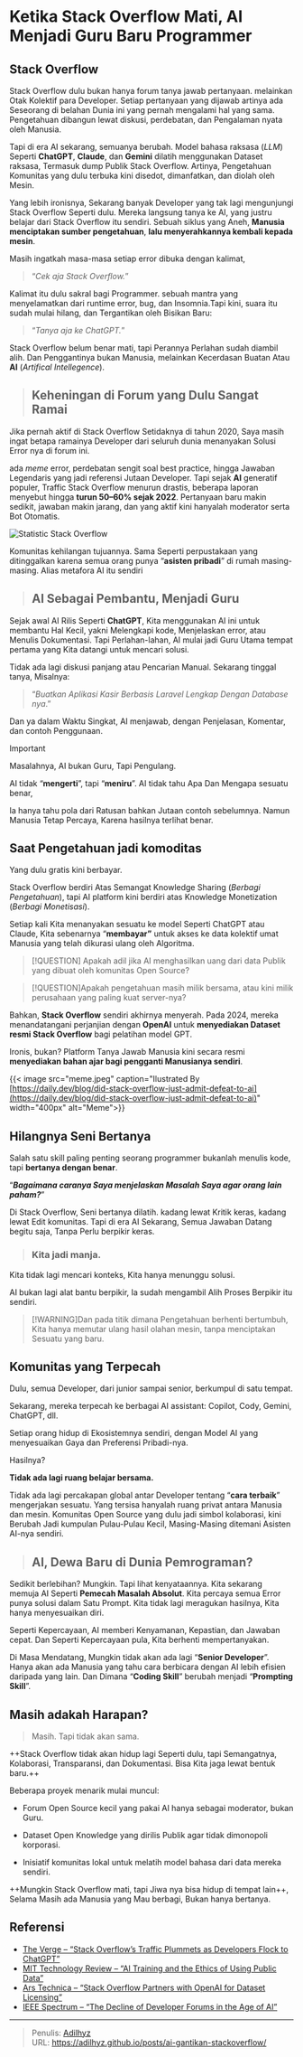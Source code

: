 # Ketika Stack Overflow Mati, AI Menjadi Guru Baru Programmer


## Stack Overflow

Stack Overflow dulu bukan hanya forum tanya jawab pertanyaan. melainkan Otak Kolektif para Developer. Setiap pertanyaan yang dijawab artinya ada Seseorang di belahan Dunia ini yang pernah mengalami hal yang sama. Pengetahuan dibangun lewat diskusi, perdebatan, dan Pengalaman nyata oleh Manusia.

Tapi di era AI sekarang, semuanya berubah. Model bahasa raksasa (*LLM*) Seperti **ChatGPT**, **Claude**, dan **Gemini** dilatih menggunakan Dataset raksasa, Termasuk dump Publik Stack Overflow. Artinya, Pengetahuan Komunitas yang dulu terbuka kini disedot, dimanfatkan, dan diolah oleh Mesin. 

Yang lebih ironisnya, Sekarang banyak Developer yang tak lagi mengunjungi Stack Overflow Seperti dulu. Mereka langsung tanya ke AI, yang justru belajar dari Stack Overflow itu sendiri. Sebuah siklus yang Aneh, **Manusia menciptakan sumber pengetahuan**, **lalu menyerahkannya kembali kepada mesin**.

Masih ingatkah masa-masa setiap error dibuka dengan kalimat,

> “*Cek aja Stack Overflow.*”

Kalimat itu dulu sakral bagi Programmer. sebuah mantra yang menyelamatkan dari runtime error, bug, dan Insomnia.Tapi kini, suara itu sudah mulai hilang, dan Tergantikan oleh Bisikan Baru:

> “*Tanya aja ke ChatGPT.*”

Stack Overflow belum benar mati, tapi Perannya Perlahan sudah diambil alih. Dan Penggantinya bukan Manusia, melainkan Kecerdasan Buatan Atau **AI** (*Artifical Intellegence*).

> ## Keheningan di Forum yang Dulu Sangat Ramai

Jika pernah aktif di Stack Overflow Setidaknya di tahun 2020, Saya masih ingat betapa ramainya Developer dari seluruh dunia menanyakan Solusi Error nya di forum ini.

ada *meme* error, perdebatan sengit soal best practice, hingga Jawaban Legendaris yang jadi referensi Jutaan Developer. Tapi sejak **AI** generatif populer, Traffic Stack Overflow menurun drastis, beberapa laporan menyebut hingga **turun 50–60% sejak 2022**. Pertanyaan baru makin sedikit, jawaban makin jarang, dan yang aktif kini hanyalah moderator serta Bot Otomatis.

![Statistic Stack Overflow](data.jpg "Traffic Situs Stack Overflow Dari Tahun Ke Tahun pleh https://daily.dev/blog/did-stack-overflow-just-admit-defeat-to-ai")

Komunitas kehilangan tujuannya.
Sama Seperti perpustakaan yang ditinggalkan karena semua orang punya “**asisten pribadi**” di rumah masing-masing. Alias metafora AI itu sendiri

> ## AI Sebagai Pembantu, Menjadi Guru

Sejak awal AI Rilis Seperti **ChatGPT**, Kita menggunakan AI ini untuk membantu Hal Kecil, yakni Melengkapi kode, Menjelaskan error, atau Menulis Dokumentasi. Tapi Perlahan-lahan, AI mulai jadi Guru Utama tempat pertama yang Kita datangi untuk mencari solusi.

Tidak ada lagi diskusi panjang atau Pencarian Manual.
Sekarang tinggal tanya, Misalnya:

> “*Buatkan Aplikasi Kasir Berbasis Laravel Lengkap Dengan Database nya*.”

Dan ya dalam Waktu Singkat, AI menjawab, dengan Penjelasan, Komentar, dan contoh Penggunaan.

> [!IMPORTANT]
> Masalahnya, AI bukan Guru, Tapi Pengulang.

AI tidak “**mengerti**”, tapi “**meniru**”.
AI tidak tahu Apa Dan Mengapa sesuatu benar, 

Ia hanya tahu pola dari Ratusan bahkan Jutaan contoh sebelumnya.
Namun Manusia Tetap Percaya, Karena hasilnya terlihat benar.

## Saat Pengetahuan jadi komoditas

Yang dulu gratis kini berbayar.

Stack Overflow berdiri Atas Semangat Knowledge Sharing (*Berbagi Pengetahuan*), tapi AI platform kini berdiri atas Knowledge Monetization (*Berbagi Monetisasi*).

Setiap kali Kita menanyakan sesuatu ke model Seperti ChatGPT atau Claude, Kita sebenarnya “**membayar”** untuk akses ke data kolektif umat Manusia yang telah dikurasi ulang oleh Algoritma.

> [!QUESTION] Apakah adil jika AI menghasilkan uang dari data Publik yang dibuat oleh komunitas Open Source?

> [!QUESTION]Apakah pengetahuan masih milik bersama, atau kini milik perusahaan yang paling kuat server-nya?

Bahkan, **Stack Overflow** sendiri akhirnya menyerah.
Pada 2024, mereka menandatangani perjanjian dengan **OpenAI** untuk **menyediakan Dataset resmi Stack Overflow** bagi pelatihan model GPT.

Ironis, bukan?
Platform Tanya Jawab Manusia kini secara resmi **menyediakan bahan ajar bagi pengganti Manusianya sendiri**.

{{< image src="meme.jpeg" caption="Ilustrated By [https://daily.dev/blog/did-stack-overflow-just-admit-defeat-to-ai](https://daily.dev/blog/did-stack-overflow-just-admit-defeat-to-ai)" width="400px" alt="Meme">}}

## Hilangnya Seni Bertanya

Salah satu skill paling penting seorang programmer bukanlah menulis kode, tapi **bertanya dengan benar**.

“***Bagaimana caranya Saya menjelaskan Masalah Saya agar orang lain paham?***”

Di Stack Overflow, Seni bertanya dilatih. kadang lewat Kritik keras, kadang lewat Edit komunitas.
Tapi di era AI Sekarang, Semua Jawaban Datang begitu saja, Tanpa Perlu berpikir keras.

> ### Kita jadi manja.

Kita tidak lagi mencari konteks, Kita hanya menunggu solusi.

AI bukan lagi alat bantu berpikir, Ia sudah mengambil Alih Proses Berpikir itu sendiri.

> [!WARNING]Dan pada titik dimana Pengetahuan berhenti bertumbuh, Kita hanya memutar ulang hasil olahan mesin, tanpa menciptakan Sesuatu yang baru.

## Komunitas yang Terpecah

Dulu, semua Developer, dari junior sampai senior, berkumpul di satu tempat.

Sekarang, mereka terpecah ke berbagai AI assistant: Copilot, Cody, Gemini, ChatGPT, dll.

Setiap orang hidup di Ekosistemnya sendiri, dengan Model AI yang menyesuaikan Gaya dan Preferensi Pribadi-nya.

Hasilnya?

**Tidak ada lagi ruang belajar bersama.**

Tidak ada lagi percakapan global antar Developer tentang “**cara terbaik**” mengerjakan sesuatu. Yang tersisa hanyalah ruang privat antara Manusia dan mesin. Komunitas Open Source yang dulu jadi simbol kolaborasi, kini Berubah Jadi kumpulan Pulau-Pulau Kecil, Masing-Masing ditemani Asisten AI-nya sendiri.

> ## AI, **Dewa Baru** di Dunia Pemrograman?

Sedikit berlebihan? Mungkin. Tapi lihat kenyataannya. Kita sekarang memuja AI Seperti **Pemecah Masalah Absolut**. Kita percaya semua Error punya solusi dalam Satu Prompt. Kita tidak lagi meragukan hasilnya, Kita hanya menyesuaikan diri.

Seperti Kepercayaan, AI memberi Kenyamanan, Kepastian, dan Jawaban cepat.
Dan Seperti Kepercayaan pula, Kita berhenti mempertanyakan.

Di Masa Mendatang, Mungkin tidak akan ada lagi “**Senior Developer**”. Hanya akan ada Manusia yang tahu cara berbicara dengan AI lebih efisien daripada yang lain. Dan Dimana “**Coding Skill**” berubah menjadi “**Prompting Skill**”.

## Masih adakah Harapan?

> Masih. Tapi tidak akan sama.

++Stack Overflow tidak akan hidup lagi Seperti dulu, tapi Semangatnya, Kolaborasi, Transparansi, dan Dokumentasi. Bisa Kita jaga lewat bentuk baru.++

Beberapa proyek menarik mulai muncul:

- Forum Open Source kecil yang pakai AI hanya sebagai moderator, bukan Guru.

- Dataset Open Knowledge yang dirilis Publik agar tidak dimonopoli korporasi.

- Inisiatif komunitas lokal untuk melatih model bahasa dari data mereka sendiri.

++Mungkin Stack Overflow mati, tapi Jiwa nya bisa hidup di tempat lain++, Selama Masih ada Manusia yang Mau berbagi, Bukan hanya bertanya.

## Referensi

- [The Verge – “Stack Overflow’s Traffic Plummets as Developers Flock to ChatGPT”](https://www.theverge.com/2024/5/8/stack-overflow-traffic-plummets-ai)
- [MIT Technology Review – “AI Training and the Ethics of Using Public Data”](https://www.technologyreview.com/2025/01/17/ai-training-public-data-ethics)
- [Ars Technica – “Stack Overflow Partners with OpenAI for Dataset Licensing”](https://arstechnica.com/information-technology/2024/05/stack-overflow-openai-Dataset-licensing)
- [IEEE Spectrum – “The Decline of Developer Forums in the Age of AI”](https://spectrum.ieee.org/ai-Developer-forums-decline)


---

> Penulis: [Adilhyz](https://github.com/adilhyz)  
> URL: https://adilhyz.github.io/posts/ai-gantikan-stackoverflow/  

